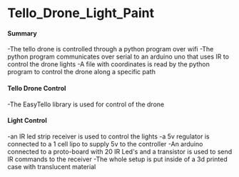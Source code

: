 # Tello_Drone_Light_Paint


#### **Summary**
-The tello drone is controlled through a python program over wifi
-The python program communicates over serial to an arduino uno that uses IR to control the drone lights
-A file with coordinates is read by the python program to control the drone along a specific path

#### **Tello Drone Control**
-The EasyTello library is used for control of the drone

#### **Light Control**
-an IR led strip receiver is used to control the lights
-a 5v regulator is connected to a 1 cell lipo to supply 5v to the controller
-An arduino connected to a proto-board with 20 IR Led's and a transistor is used to send IR commands to the receiver
-The whole setup is put inside of a 3d printed case with translucent material

